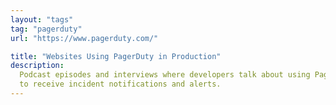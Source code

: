 ```yaml
---
layout: "tags"
tag: "pagerduty"
url: "https://www.pagerduty.com/"

title: "Websites Using PagerDuty in Production"
description:
  Podcast episodes and interviews where developers talk about using PagerDuty
  to receive incident notifications and alerts.
---
```

